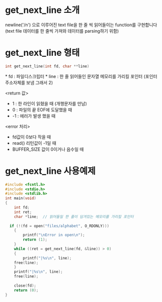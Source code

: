 # get_next_line 소개
newline('/n') 으로 이루어진 text file을 한 줄 씩 읽어들이는 function를 구현합니다  
(text file 데이터를 한 줄씩 가져와 데이터를 parsing하기 위함)

# get_next_line 형태

```c
int get_next_line(int fd, char **line)
```

<parameter>
* fd : 파일디스크립터
* line : 한 줄 읽어들인 문자열 메모리를 가리킬 포인터 (포인터 주소자체를 보냄 그래서 2)

<return 값>
* 1  : 한 라인이 읽혔을 때 (개행문자를 만남)
* 0  : 파일의 끝 EOF에 도달했을 때
* -1 : 에러가 발생 했을 때

<error 처리>
* fd값이 0보다 작을 때
* read() 리턴값이 -1일 때
* BUFFER_SIZE 값이 0이거나 음수일 때

# get_next_line 사용예제
```c
#include <fcntl.h>
#include <stdio.h>
#include <stdlib.h>
int main(void)
{
	int fd;
	int ret;
	char *line;  // 읽어들일 한 줄이 담겨있는 메모리를 가리킬 포인터
  
  if (!(fd = open("files/alphabet", O_RDONLY)))
	{
		printf("\nError in open\n");
		return (1);
	}
	while ((ret = get_next_line(fd, &line)) > 0)
	{
		printf("|%s\n", line);
    free(line);
	}
	printf("|%s\n", line);
	free(line);
  
	close(fd);
	return (0);
}
```
